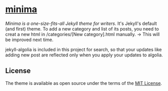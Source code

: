 # [minima](https://github.com/jekyll/minima)

*Minima is a one-size-fits-all Jekyll theme for writers*. It's Jekyll's default (and first) theme.
To add a new category and list of its posts, you need to creat a new html in /categories/[New category].html manually. -> This will be improved next time.

jekyll-algolia is included in this project for search, so that your updates like adding new post are reflected only when you apply your updates to algolia.

## License

The theme is available as open source under the terms of the [MIT License](http://opensource.org/licenses/MIT).
